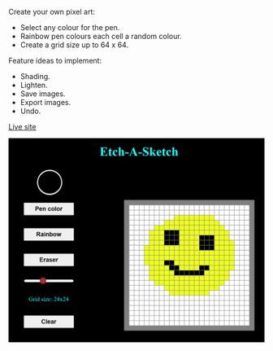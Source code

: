 Create your own pixel art:

- Select any colour for the pen.
- Rainbow pen colours each cell a random colour.
- Create a grid size up to 64 x 64.

Feature ideas to implement:

- Shading.
- Lighten.
- Save images.
- Export images.
- Undo.

 [Live site](https://lthd2403.github.io/Etch-A-Sketch/)

 ![Alt text](image.png)
